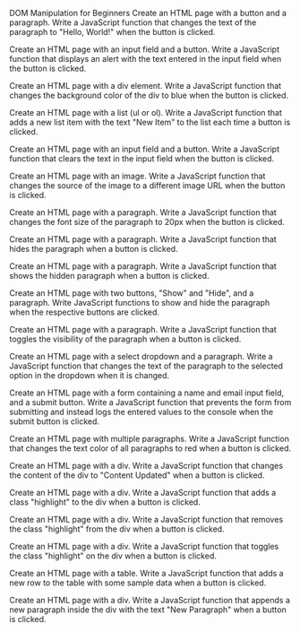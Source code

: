DOM Manipulation for Beginners
Create an HTML page with a button and a paragraph. Write a JavaScript function that changes the text of the paragraph to "Hello, World!" when the button is clicked.

Create an HTML page with an input field and a button. Write a JavaScript function that displays an alert with the text entered in the input field when the button is clicked.

Create an HTML page with a div element. Write a JavaScript function that changes the background color of the div to blue when the button is clicked.

Create an HTML page with a list (ul or ol). Write a JavaScript function that adds a new list item with the text "New Item" to the list each time a button is clicked.

Create an HTML page with an input field and a button. Write a JavaScript function that clears the text in the input field when the button is clicked.

Create an HTML page with an image. Write a JavaScript function that changes the source of the image to a different image URL when the button is clicked.

Create an HTML page with a paragraph. Write a JavaScript function that changes the font size of the paragraph to 20px when the button is clicked.

Create an HTML page with a paragraph. Write a JavaScript function that hides the paragraph when a button is clicked.

Create an HTML page with a paragraph. Write a JavaScript function that shows the hidden paragraph when a button is clicked.

Create an HTML page with two buttons, "Show" and "Hide", and a paragraph. Write JavaScript functions to show and hide the paragraph when the respective buttons are clicked.

Create an HTML page with a paragraph. Write a JavaScript function that toggles the visibility of the paragraph when a button is clicked.

Create an HTML page with a select dropdown and a paragraph. Write a JavaScript function that changes the text of the paragraph to the selected option in the dropdown when it is changed.

Create an HTML page with a form containing a name and email input field, and a submit button. Write a JavaScript function that prevents the form from submitting and instead logs the entered values to the console when the submit button is clicked.

Create an HTML page with multiple paragraphs. Write a JavaScript function that changes the text color of all paragraphs to red when a button is clicked.

Create an HTML page with a div. Write a JavaScript function that changes the content of the div to "Content Updated" when a button is clicked.

Create an HTML page with a div. Write a JavaScript function that adds a class "highlight" to the div when a button is clicked.

Create an HTML page with a div. Write a JavaScript function that removes the class "highlight" from the div when a button is clicked.

Create an HTML page with a div. Write a JavaScript function that toggles the class "highlight" on the div when a button is clicked.

Create an HTML page with a table. Write a JavaScript function that adds a new row to the table with some sample data when a button is clicked.

Create an HTML page with a div. Write a JavaScript function that appends a new paragraph inside the div with the text "New Paragraph" when a button is clicked.


